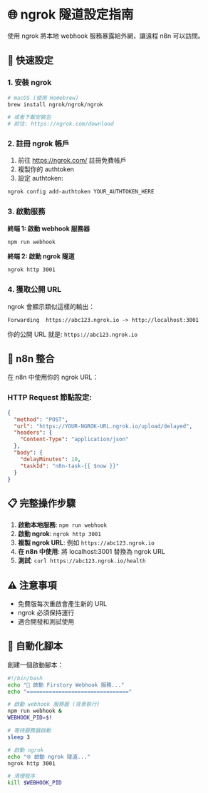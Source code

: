 # 🌐 ngrok 隧道設定指南

使用 ngrok 將本地 webhook 服務暴露給外網，讓遠程 n8n 可以訪問。

## 🚀 快速設定

### 1. 安裝 ngrok

```bash
# macOS (使用 Homebrew)
brew install ngrok/ngrok/ngrok

# 或者下載安裝包
# 前往: https://ngrok.com/download
```

### 2. 註冊 ngrok 帳戶

1. 前往 https://ngrok.com/ 註冊免費帳戶
2. 複製你的 authtoken
3. 設定 authtoken:

```bash
ngrok config add-authtoken YOUR_AUTHTOKEN_HERE
```

### 3. 啟動服務

**終端 1: 啟動 webhook 服務器**
```bash
npm run webhook
```

**終端 2: 啟動 ngrok 隧道**
```bash
ngrok http 3001
```

### 4. 獲取公開 URL

ngrok 會顯示類似這樣的輸出：
```
Forwarding  https://abc123.ngrok.io -> http://localhost:3001
```

你的公開 URL 就是: `https://abc123.ngrok.io`

## 🔗 n8n 整合

在 n8n 中使用你的 ngrok URL：

### HTTP Request 節點設定:
```json
{
  "method": "POST",
  "url": "https://YOUR-NGROK-URL.ngrok.io/upload/delayed",
  "headers": {
    "Content-Type": "application/json"
  },
  "body": {
    "delayMinutes": 10,
    "taskId": "n8n-task-{{ $now }}"
  }
}
```

## 📋 完整操作步驟

1. **啟動本地服務**: `npm run webhook`
2. **啟動 ngrok**: `ngrok http 3001`  
3. **複製 ngrok URL**: 例如 `https://abc123.ngrok.io`
4. **在 n8n 中使用**: 將 localhost:3001 替換為 ngrok URL
5. **測試**: `curl https://abc123.ngrok.io/health`

## ⚠️ 注意事項

- 免費版每次重啟會產生新的 URL
- ngrok 必須保持運行
- 適合開發和測試使用

## 🎯 自動化腳本

創建一個啟動腳本：

```bash
#!/bin/bash
echo "🚀 啟動 Firstory Webhook 服務..."
echo "================================"

# 啟動 webhook 服務器 (背景執行)
npm run webhook &
WEBHOOK_PID=$!

# 等待服務器啟動
sleep 3

# 啟動 ngrok
echo "🌐 啟動 ngrok 隧道..."
ngrok http 3001

# 清理程序
kill $WEBHOOK_PID
``` 